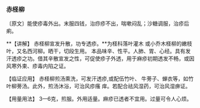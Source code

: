 ### 赤柽柳

〔原文〕能使疹毒外出。末服四钱，治痧疹不出，喘嗽闷乱；沙糖调服，治疹后痢。

**【讲解】 赤柽柳宣发升散，功专透疹。**为柽科落叶灌木
或小乔木柽柳的嫩枝叶，又名西河柳。晒干，切段生用。
本品味辛、性平。人肺、胃、心经。具有发汗透疹之功。借其辛散宣发之性，可促使疹子外透，用于麻疹初期透发不畅，或因风寒外束、疹毒内陷之证。

【临证应用】 赤柽柳煎汤熏洗，可发汗透疹,或配伍竹叶、
牛蒡子、蝉衣等，如竹叶柳蒡汤。此外，煎汤沐浴，可治风疹瘙
痒。若配合祛风湿药，可治风湿痹证。

【用量用法】 3—6克，煎服。外用适量。麻疹已透者不宜用。过量可令人心烦。

